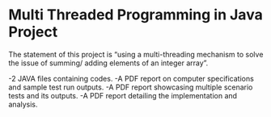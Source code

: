 # Multi Threaded Programming in Java Project

The statement of this project is “using a multi-threading mechanism to solve the issue of summing/ adding elements of an integer array”. 

-2 JAVA files containing codes.
-A PDF report on computer specifications and sample test run outputs.
-A PDF report showcasing multiple scenario tests and its outputs.
-A PDF report detailing the implementation and analysis.
